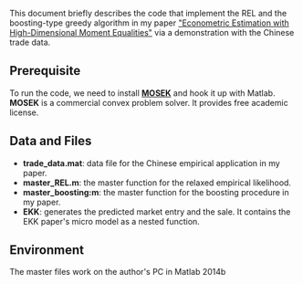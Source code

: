

This document briefly describes the code that implement the REL and the boosting-type greedy algorithm in my paper ["Econometric Estimation with High-Dimensional Moment Equalities"](http://papers.ssrn.com/sol3/papers.cfm?abstract_id=2491102) via a demonstration with the Chinese trade data.


## Prerequisite
To run the code, we need to install [**MOSEK**](https://www.mosek.com/) and hook it up with Matlab. **MOSEK** is a commercial convex problem solver. It provides free academic license.


## Data and Files

* **trade_data.mat**: data file for the Chinese empirical application in my paper.
* **master_REL.m**: the master function for the relaxed empirical likelihood.
* **master_boosting:m**: the master function for the boosting procedure in my paper.
* **EKK**: generates the predicted market entry and the sale. It contains the EKK paper's micro model as a nested function.

## Environment
The master files work on the author's PC in Matlab 2014b
